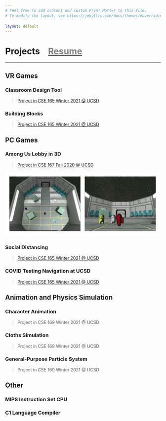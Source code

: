 ```yaml
---
# Feel free to add content and custom Front Matter to this file.
# To modify the layout, see https://jekyllrb.com/docs/themes/#overriding-theme-defaults

layout: default
---
```


# Projects   &nbsp;&nbsp; [<span style="color:gray">Resume</span>](./resume)
---
<!-- * This will become a table of contents (this text will be scrapped).
{:toc} -->

## VR Games

### Classroom Design Tool

> [Project in CSE 165 Winter 2021 @ UCSD](http://ivl.calit2.net/wiki/index.php/Project3W21)

### Building Blocks

> [Project in CSE 165 Winter 2021 @ UCSD](http://ivl.calit2.net/wiki/index.php/Project4W21)

## PC Games

### Among Us Lobby in 3D

> [Project in CSE 167 Fall 2020 @ UCSD](http://ivl.calit2.net/wiki/index.php/Project4F20)

![Among Us Lobby in 3D](./images/among-us-lobby.png)


### Social Distancing

> [Project in CSE 165 Winter 2021 @ UCSD](http://ivl.calit2.net/wiki/index.php/Project1W21)

### COVID Testing Navigation at UCSD

> [Project in CSE 165 Winter 2021 @ UCSD](http://ivl.calit2.net/wiki/index.php/Project2W21)

## Animation and Physics Simulation

### Character Animation

> Project in CSE 169 Winter 2021 @ UCSD

### Cloths Simulation

> Project in CSE 169 Winter 2021 @ UCSD

### General-Purpose Particle System

> Project in CSE 169 Winter 2021 @ UCSD

## Other

### MIPS Instruction Set CPU

### C1 Language Compiler

<!-- 
Text can be **bold**, _italic_, or ~~strikethrough~~.

[Link to another page](./another-page.html).

There should be whitespace between paragraphs.

There should be whitespace between paragraphs. We recommend including a README, or a file with information about your project.

# Header 1

This is a normal paragraph following a header. GitHub is a code hosting platform for version control and collaboration. It lets you and others work together on projects from anywhere.

[![Test Video](https://res.cloudinary.com/marcomontalbano/image/upload/v1615754337/video_to_markdown/images/youtube--57dJAOEsqvI-c05b58ac6eb4c4700831b2b3070cd403.jpg)](https://youtu.be/57dJAOEsqvI "Test Video")

<iframe width="420" height="315" src="http://www.youtube.com/embed/dQw4w9WgXcQ" frameborder="0" allowfullscreen></iframe>


## Header 2

> This is a blockquote following a header.
>
> When something is important enough, you do it even if the odds are not in your favor.

### Header 3

```js
// Javascript code with syntax highlighting.
var fun = function lang(l) {
  dateformat.i18n = require('./lang/' + l)
  return true;
}
```

```ruby
# Ruby code with syntax highlighting
GitHubPages::Dependencies.gems.each do |gem, version|
  s.add_dependency(gem, "= #{version}")
end
```

#### Header 4

*   This is an unordered list following a header.
*   This is an unordered list following a header.
*   This is an unordered list following a header.

##### Header 5

1.  This is an ordered list following a header.
2.  This is an ordered list following a header.
3.  This is an ordered list following a header.

###### Header 6

| head1        | head two          | three |
|:-------------|:------------------|:------|
| ok           | good swedish fish | nice  |
| out of stock | good and plenty   | nice  |
| ok           | good `oreos`      | hmm   |
| ok           | good `zoute` drop | yumm  |

### There's a horizontal rule below this.

* * *

### Here is an unordered list:

*   Item foo
*   Item bar
*   Item baz
*   Item zip

### And an ordered list:

1.  Item one
1.  Item two
1.  Item three
1.  Item four

### And a nested list:

- level 1 item
  - level 2 item
  - level 2 item
    - level 3 item
    - level 3 item
- level 1 item
  - level 2 item
  - level 2 item
  - level 2 item
- level 1 item
  - level 2 item
  - level 2 item
- level 1 item

### Small image

![Octocat](https://github.githubassets.com/images/icons/emoji/octocat.png)

### Large image

![Branching](https://guides.github.com/activities/hello-world/branching.png)


### Definition lists can be used with HTML syntax.

<dl>
<dt>Name</dt>
<dd>Godzilla</dd>
<dt>Born</dt>
<dd>1952</dd>
<dt>Birthplace</dt>
<dd>Japan</dd>
<dt>Color</dt>
<dd>Green</dd>
</dl>

```
Long, single-line code blocks should not wrap. They should horizontally scroll if they are too long. This line should be long enough to demonstrate this.
```

```
The final element.
``` -->